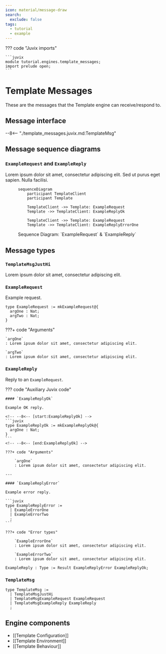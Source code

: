 ```yaml
---
icon: material/message-draw
search:
  exclude: false
tags:
  - tutorial
  - example
---
```


??? code "Juvix imports"

    ```juvix
    module tutorial.engines.template_messages;
    import prelude open;
    ```

# Template Messages

These are the messages that the Template engine can receive/respond to.

## Message interface

--8<-- "./template_messages.juvix.md:TemplateMsg"


## Message sequence diagrams

### `ExampleRequest` and `ExampleReply`

Lorem ipsum dolor sit amet, consectetur adipiscing elit.
Sed ut purus eget sapien. Nulla facilisi.

<!-- --8<-- [start:message-sequence-diagram-ExampleRequest] -->
<figure markdown="span">

```mermaid
sequenceDiagram
    participant TemplateClient
    participant Template

    TemplateClient ->> Template: ExampleRequest
    Template ->> TemplateClient: ExampleReplyOk

    TemplateClient ->> Template: ExampleRequest
    Template ->> TemplateClient: ExampleReplyErrorOne
```

<figcaption markdown="span">
Sequence Diagram: `ExampleRequest` & `ExampleReply`
</figcaption>
</figure>
<!-- --8<-- [end:message-sequence-diagram-ExampleRequest] -->

## Message types

### `TemplateMsgJustHi`

Lorem ipsum dolor sit amet, consectetur adipiscing elit.

### `ExampleRequest`

Example request.

<!-- --8<-- [start:ExampleRequest] -->
```juvix
type ExampleRequest := mkExampleRequest@{
  argOne : Nat;
  argTwo : Nat;
}
```
<!-- --8<-- [end:ExampleRequest] -->

???+ code "Arguments"

    `argOne`
    : Lorem ipsum dolor sit amet, consectetur adipiscing elit.

    `argTwo`
    : Lorem ipsum dolor sit amet, consectetur adipiscing elit.

### `ExampleReply`

Reply to an `ExampleRequest`.

??? code "Auxiliary Juvix code"

    #### `ExampleReplyOk`

    Example OK reply.

    <!-- --8<-- [start:ExampleReplyOk] -->
    ```juvix
    type ExampleReplyOk := mkExampleReplyOk@{
      argOne : Nat;
    }
    ```
    <!-- --8<-- [end:ExampleReplyOk] -->

    ???+ code "Arguments"

        `argOne`
        : Lorem ipsum dolor sit amet, consectetur adipiscing elit.

    ---

    #### `ExampleReplyError`

    Example error reply.

    ```juvix
    type ExampleReplyError :=
      | ExampleErrorOne
      | ExampleErrorTwo
      ;
    ```

    ???+ code "Error types"

        `ExampleErrorOne`
        : Lorem ipsum dolor sit amet, consectetur adipiscing elit.

        `ExampleErrorTwo`
        : Lorem ipsum dolor sit amet, consectetur adipiscing elit.

<!-- --8<-- [start:ExampleReply] -->
```juvix
ExampleReply : Type := Result ExampleReplyError ExampleReplyOk;
```
<!-- --8<-- [end:ExampleReply] -->

### `TemplateMsg`

<!-- --8<-- [start:TemplateMsg] -->
```juvix
type TemplateMsg :=
  | TemplateMsgJustHi
  | TemplateMsgExampleRequest ExampleRequest
  | TemplateMsgExampleReply ExampleReply
  ;
```
<!-- --8<-- [end:TemplateMsg] -->

## Engine components

- [[Template Configuration]]
- [[Template Environment]]
- [[Template Behaviour]]
